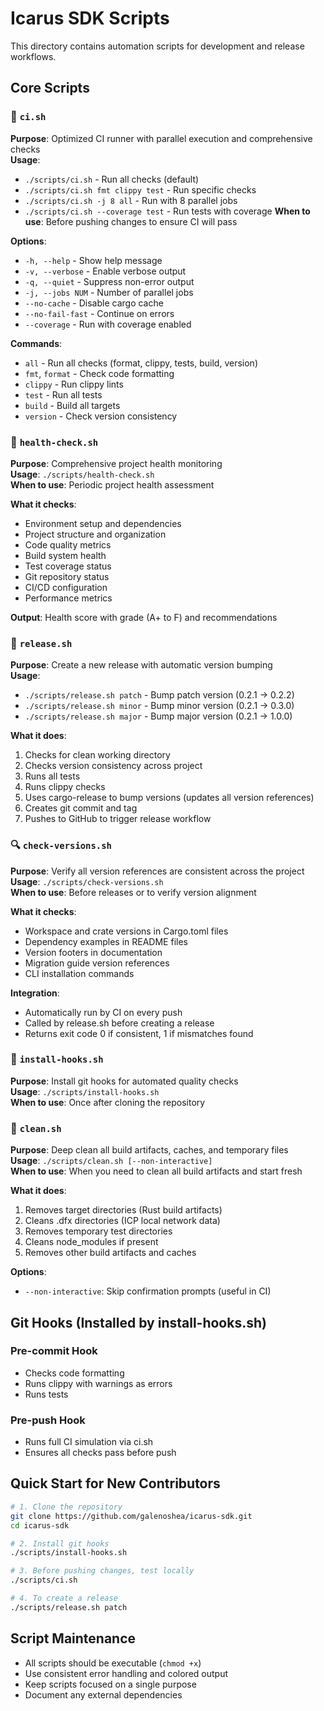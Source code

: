 # Icarus SDK Scripts

This directory contains automation scripts for development and release workflows.

## Core Scripts

### 🧪 `ci.sh`
**Purpose**: Optimized CI runner with parallel execution and comprehensive checks  
**Usage**: 
- `./scripts/ci.sh` - Run all checks (default)
- `./scripts/ci.sh fmt clippy test` - Run specific checks
- `./scripts/ci.sh -j 8 all` - Run with 8 parallel jobs
- `./scripts/ci.sh --coverage test` - Run tests with coverage
**When to use**: Before pushing changes to ensure CI will pass

**Options**:
- `-h, --help` - Show help message
- `-v, --verbose` - Enable verbose output
- `-q, --quiet` - Suppress non-error output
- `-j, --jobs NUM` - Number of parallel jobs
- `--no-cache` - Disable cargo cache
- `--no-fail-fast` - Continue on errors
- `--coverage` - Run with coverage enabled

**Commands**:
- `all` - Run all checks (format, clippy, tests, build, version)
- `fmt`, `format` - Check code formatting
- `clippy` - Run clippy lints
- `test` - Run all tests
- `build` - Build all targets
- `version` - Check version consistency

### 🏥 `health-check.sh`
**Purpose**: Comprehensive project health monitoring  
**Usage**: `./scripts/health-check.sh`  
**When to use**: Periodic project health assessment

**What it checks**:
- Environment setup and dependencies
- Project structure and organization
- Code quality metrics
- Build system health
- Test coverage status
- Git repository status
- CI/CD configuration
- Performance metrics

**Output**: Health score with grade (A+ to F) and recommendations

### 🚀 `release.sh`
**Purpose**: Create a new release with automatic version bumping  
**Usage**: 
- `./scripts/release.sh patch` - Bump patch version (0.2.1 → 0.2.2)
- `./scripts/release.sh minor` - Bump minor version (0.2.1 → 0.3.0)
- `./scripts/release.sh major` - Bump major version (0.2.1 → 1.0.0)

**What it does**:
1. Checks for clean working directory
2. Checks version consistency across project
3. Runs all tests
4. Runs clippy checks
5. Uses cargo-release to bump versions (updates all version references)
6. Creates git commit and tag
7. Pushes to GitHub to trigger release workflow

### 🔍 `check-versions.sh`
**Purpose**: Verify all version references are consistent across the project  
**Usage**: `./scripts/check-versions.sh`  
**When to use**: Before releases or to verify version alignment

**What it checks**:
- Workspace and crate versions in Cargo.toml files
- Dependency examples in README files
- Version footers in documentation
- Migration guide version references
- CLI installation commands

**Integration**:
- Automatically run by CI on every push
- Called by release.sh before creating a release
- Returns exit code 0 if consistent, 1 if mismatches found

### 🔧 `install-hooks.sh`
**Purpose**: Install git hooks for automated quality checks  
**Usage**: `./scripts/install-hooks.sh`  
**When to use**: Once after cloning the repository

### 🧹 `clean.sh`
**Purpose**: Deep clean all build artifacts, caches, and temporary files  
**Usage**: `./scripts/clean.sh [--non-interactive]`  
**When to use**: When you need to clean all build artifacts and start fresh

**What it does**:
1. Removes target directories (Rust build artifacts)
2. Cleans .dfx directories (ICP local network data)
3. Removes temporary test directories
4. Cleans node_modules if present
5. Removes other build artifacts and caches

**Options**:
- `--non-interactive`: Skip confirmation prompts (useful in CI)

## Git Hooks (Installed by install-hooks.sh)

### Pre-commit Hook
- Checks code formatting
- Runs clippy with warnings as errors
- Runs tests

### Pre-push Hook
- Runs full CI simulation via ci.sh
- Ensures all checks pass before push

## Quick Start for New Contributors

```bash
# 1. Clone the repository
git clone https://github.com/galenoshea/icarus-sdk.git
cd icarus-sdk

# 2. Install git hooks
./scripts/install-hooks.sh

# 3. Before pushing changes, test locally
./scripts/ci.sh

# 4. To create a release
./scripts/release.sh patch
```

## Script Maintenance

- All scripts should be executable (`chmod +x`)
- Use consistent error handling and colored output
- Keep scripts focused on a single purpose
- Document any external dependencies